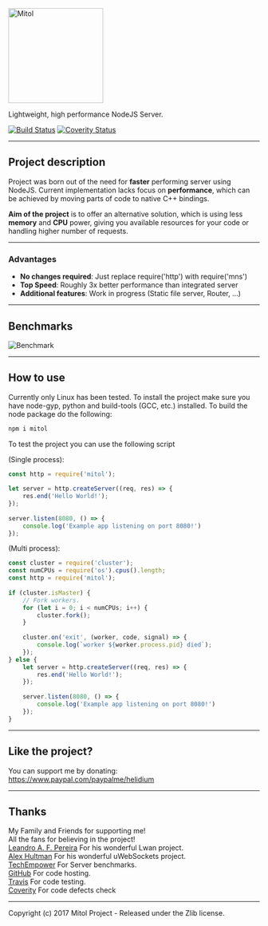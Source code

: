 <a href="https://github.com/Helidium/Mitol/raw/master/docs/images/mitol.png">
<img src="https://github.com/Helidium/Mitol/raw/master/docs/images/mitol.png" alt="Mitol" width="190">
</a>

Lightweight, high performance NodeJS Server.

[![Build Status](https://travis-ci.org/Helidium/Mitol.svg?branch=master)](https://travis-ci.org/Helidium/Mitol)
[![Coverity Status](https://img.shields.io/coverity/scan/12489.svg)](https://scan.coverity.com/projects/helidium-mitol)

***

## Project description
Project was born out of the need for **faster** performing server using NodeJS.
Current implementation lacks focus on **performance**, which can be achieved by moving parts of code to native C++ bindings.

**Aim of the project** is to offer an alternative solution, which is using less **memory** and **CPU** power, giving you available resources for your code or handling higher number of requests.

***

### Advantages
+ **No changes required**: Just replace require('http') with require('mns')
+ **Top Speed**: Roughly 3x better performance than integrated server
+ **Additional features**: Work in progress (Static file server, Router, ...)

***

## Benchmarks
![Benchmark](https://github.com/Helidium/Mitol/raw/master/misc/Mitol_Bench.jpg)

***

## How to use
Currently only Linux has been tested. To install the project make sure you have node-gyp, python and build-tools (GCC, etc.) installed.
To build the node package do the following:
```bash
npm i mitol
```

To test the project you can use the following script 

(Single process):
```javascript
const http = require('mitol');
 
let server = http.createServer((req, res) => {
    res.end('Hello World!');
});
 
server.listen(8080, () => {
    console.log('Example app listening on port 8080!')
});
```

(Multi process):
```javascript
const cluster = require('cluster');
const numCPUs = require('os').cpus().length;
const http = require('mitol');
 
if (cluster.isMaster) {
    // Fork workers.
    for (let i = 0; i < numCPUs; i++) {
        cluster.fork();
    }
 
    cluster.on('exit', (worker, code, signal) => {
        console.log(`worker ${worker.process.pid} died`);
    });
} else {
    let server = http.createServer((req, res) => {
        res.end('Hello World!');
    });
 
    server.listen(8080, () => {
        console.log('Example app listening on port 8080!')
    });
}
```

***
## Like the project?

You can support me by donating: https://www.paypal.com/paypalme/helidium
***

## Thanks
My Family and Friends for supporting me!<br/>
All the fans for believing in the project!<br/>
[Leandro A. F. Pereira](https://github.com/lpereira) For his wonderful Lwan project.<br/>
[Alex Hultman](https://github.com/alexhultman) For his wonderful uWebSockets project.<br/>
[TechEmpower](https://www.techempower.com/benchmarks/) For Server benchmarks.<br/>
[GitHub](https://github.com) For code hosting.<br/>
[Travis](https://travis-ci.org) For code testing.<br/>
[Coverity](https://scan.coverity.com) For code defects check<br/>

***
Copyright (c) 2017 Mitol Project - Released under the Zlib license.
